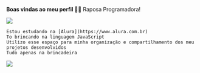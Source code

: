 **Boas vindas ao meu perfil 💙💙**
Raposa Programadora!

![](https://media1.tenor.com/m/uQJyw8sJs5kAAAAd/emoji-emoji-hello.gif)

    Estou estudando na [Alura](https://www.alura.com.br)
    To brincando na linguagem JavaScript
    Utilizo esse espaço para minha organização e compartilhamento dos meu projetos desenvolvidos 
    Tudo apenas na brincadeira
    

![](https://media1.tenor.com/m/JLTn_S_XwNcAAAAC/%E6%97%A9%E5%AE%89%E5%9C%962023%E9%A2%A8%E6%99%AF.gif)
